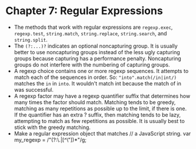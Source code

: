 # Chapter 7: Regular Expressions
* The methods that work with regular expressions are `regexp.exec`, `regexp.test`, `string.match`, `string.replace`, `string.search`, and `string.split`.
* The `(?:...)?` indicates an optional noncapturing group. It is usually better to use noncapturing groups instead of the less ugly capturing groups because capturing has a performance penalty. Noncapturing groups do not interfere with the numbering of capturing groups.
* A regexp choice contains one or more regexp sequences. It attempts to match each of the sequences in order. So: `"into".match(/in|int/)` matches the `in` in `into`. It wouldn't match int because the match of in was successful.
* A regexp factor may have a regexp quantifier suffix that determines how many times the factor should match. Matching tends to be greedy, matching as many repetitions as possible up to the limit, if there is one. If the quantifier has an extra ? suffix, then matching tends to be lazy, attempting to match as few repetitions as possible. It is usually best to stick with the greedy matching.
* Make a regular expression object that matches
      // a JavaScript string.
      var my_regexp = /"(?:\\.|[^\\\"])*"/g;


